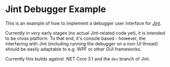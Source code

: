 Jint Debugger Example
=====================
This is an example of how to implement a debugger user interface for [Jint](https://github.com/sebastienros/Jint).

Currently in *very* early stages (no actual Jint-related code yet), it is intended to be cross platform. To that end, it's console based -
however, the interfacing with Jint (including running the debugger on a non-UI thread) should be easily adaptable to e.g. WPF or other GUI frameworks.

Currently this builds against .NET Core 3.1 and the `dev` branch of Jint.
